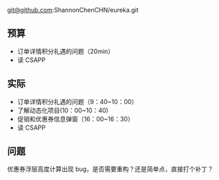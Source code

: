
git@github.com:ShannonChenCHN/eureka.git


## 预算

- 订单详情积分礼遇的问题（20min）
- 读 CSAPP

## 实际

- 订单详情积分礼遇的问题（9：40~10：00）
- 了解动态化项目(10：00~10：40)
- 促销和优惠券信息弹窗（16：00~16：30）
- 读 CSAPP

## 问题


优惠券浮层高度计算出现 bug，是否需要重构？还是简单点，直接打个补丁？



